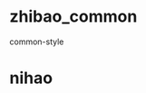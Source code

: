 # zhibao_common
common-style

<link herf="css/main.css" style="text/css" rel="stylesheet" />

<h1 class="def-test-type">nihao</h1>
